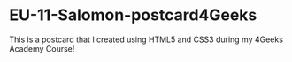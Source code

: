 # EU-11-Salomon-postcard4Geeks
This is a postcard that I created using HTML5 and CSS3 during my 4Geeks Academy Course!
